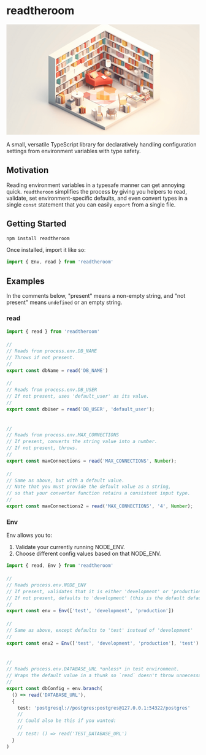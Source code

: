 # readtheroom

![banner](.github/readtheroom.png)

A small, versatile TypeScript library for declaratively handling configuration settings from environment variables with type safety.

## Motivation

Reading environment variables in a typesafe manner can get annoying quick. `readtheroom` simplifies the process by giving you helpers to read, validate, set environment-specific defaults, and even convert types in a single `const` statement that you can easily `export` from a single file.

## Getting Started

```shell
npm install readtheroom
```

Once installed, import it like so:

```typescript
import { Env, read } from 'readtheroom'
```

## Examples

In the comments below, "present" means a non-empty string, and "not present" means `undefined` or an empty string.

### read

```typescript
import { read } from 'readtheroom'

//
// Reads from process.env.DB_NAME
// Throws if not present.
//
export const dbName = read('DB_NAME')

//
// Reads from process.env.DB_USER
// If not present, uses 'default_user' as its value.
//
export const dbUser = read('DB_USER', 'default_user');


//
// Reads from process.env.MAX_CONNECTIONS
// If present, converts the string value into a number.
// If not present, throws.
//
export const maxConnections = read('MAX_CONNECTIONS', Number);

//
// Same as above, but with a default value.
// Note that you must provide the default value as a string,
// so that your converter function retains a consistent input type.
//
export const maxConnections2 = read('MAX_CONNECTIONS', '4', Number);
```

### Env

Env allows you to:

1. Validate your currently running NODE_ENV.
2. Choose different config values based on that NODE_ENV.

```typescript
import { read, Env } from 'readtheroom'

//
// Reads process.env.NODE_ENV
// If present, validates that it is either 'development' or 'production'
// If not present, defaults to 'development' (this is the default default)
//
export const env = Env(['test', 'development', 'production'])

//
// Same as above, except defaults to 'test' instead of 'development'
//
export const env2 = Env(['test', 'development', 'production'], 'test')


//
// Reads process.env.DATABASE_URL *unless* in test environment.
// Wraps the default value in a thunk so `read` doesn't throw unnecessarily.
//
export const dbConfig = env.branch(
  () => read('DATABASE_URL'),
  {
    test: 'postgresql://postgres:postgres@127.0.0.1:54322/postgres'
    //
    // Could also be this if you wanted:
    //
    // test: () => read('TEST_DATABASE_URL')
  }
)
```
